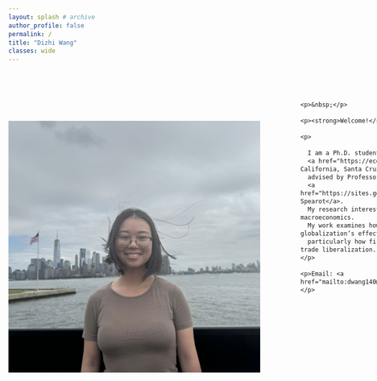 ```yaml
---
layout: splash # archive
author_profile: false
permalink: /
title: "Dizhi Wang"
classes: wide
---
```


<style>
  .profile-container {
    display: flex;
    align-items: flex-start; /* Ensures text aligns with the top of the image */
    gap: 40px; /* Creates space between image and text */
  }

  .profile-image {
    width: 500px;
    flex-shrink: 0; /* Prevents image from resizing */
    margin-right: 40px;
    margin-top: 100px;

  }

  .text-content {
    max-width: 1000px;
    display: flex;
    flex-direction: column;
    justify-content: flex-start; /* Ensures text starts at the top */
  }
</style>

<div class="profile-container">
  <img src="/images/dzw.jpg" class="profile-image" />

  <div class="text-content">
    <p>&nbsp;</p>
    
    <p>&nbsp;</p>
    
    <p><strong>Welcome!</strong></p>
    
    <p>
  
      I am a Ph.D. student in Economics at the 
      <a href="https://economics.ucsc.edu/">University of California, Santa Cruz (UCSC)</a>, 
      advised by Professor 
      <a href="https://sites.google.com/view/acspearot/home">Alan Spearot</a>.
      My research interests are in international trade and macroeconomics.
      My work examines how capital mobility shapes globalization’s effects, 
      particularly how firms, wages, and welfare respond to trade liberalization.
    </p>

    <p>Email: <a href="mailto:dwang140@ucsc.edu">dwang140@ucsc.edu</a></p>
  </div>
</div>

